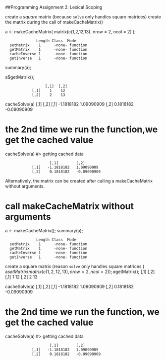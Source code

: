 ##Programming Assignment 2: Lexical Scoping

 create a *square* matrix (because `solve` only handles square matrices)
 create the matrix during the call of makeCacheMatrix()
 
a <- makeCacheMatrix( matrix(c(1,2,12,13), nrow = 2, ncol = 2) );

<!-- -->
 
                  Length Class  Mode
      setMatrix    1      -none- function
      getMatrix    1      -none- function
      cacheInverse 1      -none- function
      getInverse   1      -none- function

summary(a);


a$getMatrix();
<!-- -->
                      [,1]  [,2]
                [,1]    1    12
                [,2]    2    13


cacheSolve(a)
                         [,1]        [,2]
                [,1]   -1.1818182    1.09090909
                [,2]    0.1818182    -0.09090909


# the 2nd time we run the function,we get the cached value
cacheSolve(a)
#> getting cached data


                        [,1]        [,2]
                [,1]   -1.1818182   1.09090909
                [,2]    0.1818182   -0.09090909

Alternatively, the matrix can be created after calling a makeCacheMatrix without arguments.

# call makeCacheMatrix without arguments
a <- makeCacheMatrix();
summary(a);
<!-- -->
 
                  Length Class  Mode
      setMatrix    1      -none- function
      getMatrix    1      -none- function
      cacheInverse 1      -none- function
      getInverse   1      -none- function

 create a square matrix (reason `solve` only handles square matrices )
a$setMatrix( matrix(c(1,2,12,13), nrow = 2, ncol = 2) );
a$getMatrix();
                     [,1] [,2]
                [,1]   1     12
                [,2]   2     13

cacheSolve(a)
                         [,1]        [,2]
                [,1]   -1.1818182    1.09090909
                [,2]    0.1818182    -0.09090909

# the 2nd time we run the function, we get the cached value
cacheSolve(a)
#> getting cached data

                        [,1]        [,2]
                [,1]   -1.1818182   1.09090909
                [,2]    0.1818182   -0.09090909
